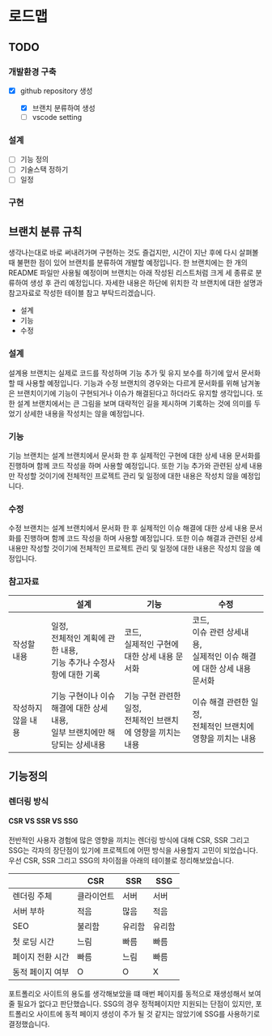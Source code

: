 # 로드맵

## TODO

### 개발환경 구축

- [x] github repository 생성

  - [x] 브랜치 분류하여 생성
  - [ ] vscode setting

### 설계

- [ ] 기능 정의
- [ ] 기술스택 정하기
- [ ] 일정

### 구현

## 브랜치 분류 규칙

생각나는대로 바로 써내려가며 구현하는 것도 즐겁지만, 시간이 지난 후에 다시 살펴볼 때 불편한 점이 있어 브랜치를 분류하여 개발할 예정입니다. 한 브랜치에는 한 개의 README 파일만 사용될 예정이며 브랜치는 아래 작성된 리스트처럼 크게 세 종류로 분류하여 생성 후 관리 예정입니다. 자세한 내용은 하단에 위치한 각 브랜치에 대한 설명과 참고자료로 작성한 테이블 참고 부탁드리겠습니다.

- 설계
- 기능
- 수정

### 설계

설계용 브랜치는 실제로 코드를 작성하며 기능 추가 및 유지 보수를 하기에 앞서 문서화할 때 사용할 예정입니다. 기능과 수정 브랜치의 경우와는 다르게 문서화를 위해 남겨놓은 브랜치이기에 기능이 구현되거나 이슈가 해결된다고 하더라도 유지할 생각입니다. 또한 설계 브랜치에서는 큰 그림을 보며 대략적인 길을 제시하며 기록하는 것에 의미를 두었기 상세한 내용을 작성치는 않을 예정입니다.

### 기능

기능 브랜치는 설계 브랜치에서 문서화 한 후 실제적인 구현에 대한 상세 내용 문서화를 진행하며 함께 코드 작성을 하며 사용할 예정입니다. 또한 기능 추가와 관련된 상세 내용만 작성할 것이기에 전체적인 프로젝트 관리 및 일정에 대한 내용은 작성치 않을 예정입니다.

### 수정

수정 브랜치는 설계 브랜치에서 문서화 한 후 실제적인 이슈 해결에 대한 상세 내용 문서화를 진행하며 함께 코드 작성을 하며 사용할 예정입니다. 또한 이슈 해결과 관련된 상세 내용만 작성할 것이기에 전체적인 프로젝트 관리 및 일정에 대한 내용은 작성치 않을 예정입니다.

### 참고자료

|                    | 설계                                                                             | 기능                                                             | 수정                                                                            |
| ------------------ | -------------------------------------------------------------------------------- | ---------------------------------------------------------------- | ------------------------------------------------------------------------------- |
| 작성할 내용        | 일정,<br /> 전체적인 계획에 관한 내용, <br /> 기능 추가나 수정사항에 대한 기록   | 코드,<br /> 실제적인 구현에 대한 상세 내용 문서화                | 코드,<br />이슈 관련 상세내용, <br />실제적인 이슈 해결에 대한 상세 내용 문서화 |
| 작성하지 않을 내용 | 기능 구현이나 이슈 해결에 대한 상세 내용,<br />일부 브랜치에만 해당되는 상세내용 | 기능 구현 관련한 일정,<br />전체적인 브랜치에 영향을 끼치는 내용 | 이슈 해결 관련한 일정,<br />전체적인 브랜치에 영향을 끼치는 내용                |

## 기능정의

### 렌더링 방식

#### CSR VS SSR VS SSG

전반적인 사용자 경험에 많은 영향을 끼치는 렌더링 방식에 대해 CSR, SSR 그리고 SSG는 각자의 장단점이 있기에 프로젝트에 어떤 방식을 사용할지 고민이 되었습니다. 우선 CSR, SSR 그리고 SSG의 차이점을 아래의 테이블로 정리해보았습니다.

|                  | CSR        | SSR    | SSG    |
| ---------------- | ---------- | ------ | ------ |
| 렌더링 주체      | 클라이언트 | 서버   | 서버   |
| 서버 부하        | 적음       | 많음   | 적음   |
| SEO              | 불리함     | 유리함 | 유리함 |
| 첫 로딩 시간     | 느림       | 빠름   | 빠름   |
| 페이지 전환 시간 | 빠름       | 느림   | 빠름   |
| 동적 페이지 여부 | O          | O      | X      |

포트폴리오 사이트의 용도를 생각해보았을 떄 매번 페이지를 동적으로 재생성해서 보여줄 필요가 없다고 판단했습니다. SSG의 경우 정적페이지만 지원되는 단점이 있지만, 포트폴리오 사이트에 동적 페이지 생성이 주가 될 것 같지는 않았기에 SSG를 사용하기로 결정했습니다.
